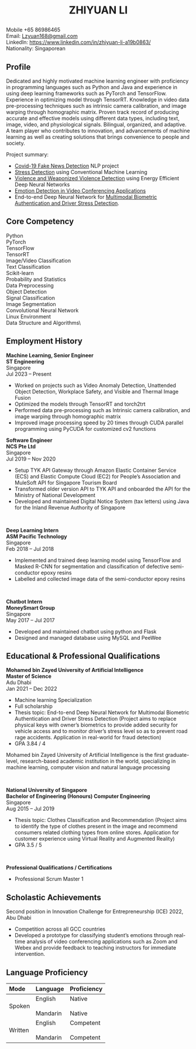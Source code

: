 # <p align="center"> ZHIYUAN LI </p>  
Mobile +65 86986465 <br/>                        <!--<img align="right" src="https://github.com/lzyuan168/lzyuan168.github.io/blob/main/scan3.jpg" height=115 width=100> -->
Email: Lzyuan168@gmail.com <br/>
LinkedIn: https://www.linkedin.com/in/zhiyuan-li-a19b0863/ <br/> 
Nationality: Singaporean


## Profile

Dedicated and highly motivated machine learning engineer with proficiency in programming languages such as Python and Java and experience in using deep learning frameworks such as PyTorch and TensorFlow. Experience in optimizing model through TensorRT. Knowledge in video data pre-processing techniques such as intrinsic camera calibration, and image warping through homographic matrix. Proven track record of producing accurate and effective models using different data types, including text, image, video, and physiological signals. Bilingual, organized, and adaptive. A team player who contributes to innovation, and advancements of machine learning as well as creating solutions that brings convenience to people and society.

Project summary:
* [Covid-19 Fake News Detection](https://github.com/lzyuan168/fake_news_detection) NLP project
* [Stress Detection](https://github.com/lzyuan168/stress_detection_through_ood) using Conventional Machine Learning 
* [Violence and Weaponized Violence Detection](https://github.com/lzyuan168/Violence_Detection) using Energy Efficient Deep Neural Networks
* [Emotion Detection in Video Conferencing Applications](https://github.com/lzyuan168/Emotion-Recognition) 
* End-to-end Deep Neural Network for [Multimodal Biometric Authentication and Driver Stress Detection](https://github.com/lzyuan168/multimodal_biometric_authentication).


## Core Competency

Python\
PyTorch\
TensorFlow\
TensorRT\
Image/Video Classification\
Text Classification\
Scikit-learn\
Probability and Statistics\
Data Preprocessing\
Object Detection\
Signal Classification\
Image Segmentation\
Convolutional Neural Network\
Linux Environment\
Data Structure and Algorithms\


## Employment History

**Machine Learning, Senior Engineer**\
**ST Engineering**\
Singapore\
Jul 2023 – Present

* Worked on projects such as Video Anomaly Detection, Unattended Object Detection, Workplace Safety, and Visible and Thermal Image Fusion
* Optimized the models through TensorRT and torch2trt
* Performed data pre-processing such as Intrinsic camera calibration, and image warping through homographic matrix
* Improved image processing speed by 20 times through CUDA parallel programming using PyCUDA for customized cv2 functions


**Software Engineer**\
**NCS Pte Ltd**\
Singapore\
Jul 2019 – Nov 2020

*	Setup TYK API Gateway through Amazon Elastic Container Service (ECS) and Elastic Compute Cloud (EC2) for People’s Association and MuleSoft API for Singapore Tourism Board
*	Transformed older version API to TYK API and onboarded the API for the Ministry of National Development
*	Developed and maintained Digital Notice System (tax letters) using Java for the Inland Revenue Authority of Singapore


<br> 

**Deep Learning Intern**\
**ASM Pacific Technology**\
Singapore\
Feb 2018 – Jul 2018

* Implemented and trained deep learning model using TensorFlow and Masked R-CNN for segmentation and classification of defective semi-conductor epoxy resins
*	Labelled and collected image data of the semi-conductor epoxy resins


<br>

**Chatbot Intern**\
**MoneySmart Group**\
Singapore\
May 2017 – Jul 2017

*	Developed and maintained chatbot using python and Flask
*	Designed and managed database using MySQL and PeeWee


## Educational & Professional Qualifications

**Mohamed bin Zayed University of Artificial Intelligence**\
**Master of Science**\
Adu Dhabi\
Jan 2021 – Dec 2022

* Machine learning Specialization
* Full scholarship
* Thesis topic: End-to-end Deep Neural Network for Multimodal Biometric Authentication and Driver Stress Detection (Project aims to replace physical keys with owner’s biometrics to provide added security for vehicle access and to monitor driver’s stress level so as to prevent road rage accidents. Application in real-world for fraud detection)
* GPA 3.84 / 4

Mohamed bin Zayed University of Artificial Intelligence is the first graduate-level, research-based academic institution in the world, specializing in machine learning, computer vision and natural language processing

<br>

**National University of Singapore**\
**Bachelor of Engineering (Honours) Computer Engineering**\
Singapore\
Aug 2015 – Jul 2019

* Thesis topic: Clothes Classification and Recommendation (Project aims to identify the type of clothes present in the image and recommend consumers related clothing types from online stores. Application for customer experience using Virtual Reality and Augmented Reality)
* GPA 3.5 / 5

<br>

**Professional Qualifications / Certifications**

* Professional Scrum Master 1


## Scholastic Achievements

Second position in Innovation Challenge for Entrepreneurship (ICE) 2022, Abu Dhabi

* Competition across all GCC countries
* Developed a prototype for classifying student’s emotions through real-time analysis of video conferencing applications such as Zoom and Webex and provide feedback to teaching instructors for immediate intervention.


## Language Proficiency

| Mode 	| Language 	| Proficiency 	|
|:---	|:---	|:---	|
| Spoken 	| English<br>   <br>Mandarin 	| Native<br>   <br>Native 	|
| Written 	| English<br>   <br>Mandarin 	| Competent<br>   <br>Competent 	|

